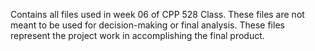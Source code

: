 Contains all files used in week 06 of CPP 528 Class.  These files are not meant to be used for decision-making or final analysis. 
These files represent the project work in accomplishing the final product. 
